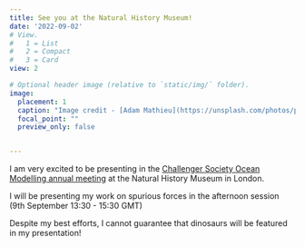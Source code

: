 ```yaml
---
title: See you at the Natural History Museum!
date: '2022-09-02'
# View.
#   1 = List
#   2 = Compact
#   3 = Card
view: 2

# Optional header image (relative to `static/img/` folder).
image: 
  placement: 1
  caption: "Image credit - [Adam Mathieu](https://unsplash.com/photos/plLR9WlQMO4)"
  focal_point: ""
  preview_only: false


---
```

I am very excited to be presenting in the [Challenger Society Ocean Modelling annual meeting](https://www.challenger-society.org.uk/Ocean_Modelling) at the Natural History Museum in London.

I will be presenting my work on spurious forces in the afternoon session (9th September 13:30 - 15:30 GMT)

Despite my best efforts, I cannot guarantee that dinosaurs will be featured in my presentation! 

